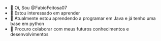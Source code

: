 - 👋 Oi, Sou @FabioFeitosa07
- 👀 Estou interessado em aprender 
- 🌱 Atualmente estou aprendendo a programar em Java e já tenho uma base em python
- 💞️ Procuro colaborar com meus futuros conhecimentos e desenvolvimentos

